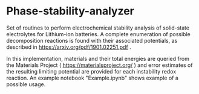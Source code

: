# Phase-stability-analyzer

Set of routines to perform electrochemical stability analysis of solid-state electrolytes for Lithium-ion batteries. A complete enumeration of possible decomposition reactions is found with their associated potentials, as described in https://arxiv.org/pdf/1901.02251.pdf .

In this implementation, materials and their total energies are queried from the Materials Project ( https://materialsproject.org/ ) and error estimates of the resulting limiting potential are provided for each instability redox reaction. An example notebook "Example.ipynb" shows example of a possible usage.

